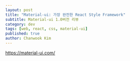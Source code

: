 ```yaml
---
layout: post
title: "Material-ui: 가장 완전한 React Style Framework"
subtitle: Material-ui 1.0버전 리뷰
category: dev
tags: [web, react, css, material-ui]
published: true
author: Chanwook Kim
---
```


https://material-ui.com/